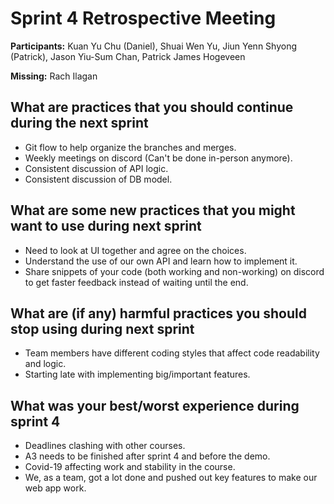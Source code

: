 # Sprint 4 Retrospective Meeting

**Participants:** Kuan Yu Chu (Daniel), Shuai Wen Yu, Jiun Yenn Shyong (Patrick), Jason Yiu-Sum Chan, Patrick James Hogeveen

**Missing:** Rach Ilagan

## What are practices that you should continue during the next sprint

- Git flow to help organize the branches and merges.
- Weekly meetings on discord (Can't be done in-person anymore).
- Consistent discussion of API logic.
- Consistent discussion of DB model.

## What are some new practices that you might want to use during next sprint

- Need to look at UI together and agree on the choices.
- Understand the use of our own API and learn how to implement it.
- Share snippets of your code (both working and non-working) on discord to get faster feedback instead of waiting until the end.

## What are (if any) harmful practices you should stop using during next sprint

- Team members have different coding styles that affect code readability and logic.
- Starting late with implementing big/important features.

## What was your best/worst experience during sprint 4

- Deadlines clashing with other courses.
- A3 needs to be finished after sprint 4 and before the demo.
- Covid-19 affecting work and stability in the course.
- We, as a team, got a lot done and pushed out key features to make our web app work.
